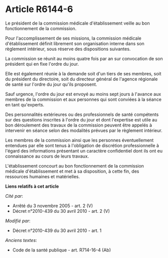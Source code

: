 # Article R6144-6

Le président de la commission médicale d'établissement veille au bon fonctionnement de la commission. 

Pour l'accomplissement de ses missions, la commission médicale d'établissement définit librement son organisation interne
dans son règlement intérieur, sous réserve des dispositions suivantes. 

La commission se réunit au moins quatre fois par an sur convocation de son président qui en fixe l'ordre du jour. 

Elle est également réunie à la demande soit d'un tiers de ses membres, soit du président du directoire, soit du directeur
général de l'agence régionale de santé sur l'ordre du jour qu'ils proposent. 

Sauf urgence, l'ordre du jour est envoyé au moins sept jours à l'avance aux membres de la commission et aux personnes qui
sont conviées à la séance en tant qu'experts. 

Des personnalités extérieures ou des professionnels de santé compétents sur des questions inscrites à l'ordre du jour et dont
l'expertise est utile au bon déroulement des travaux de la commission peuvent être appelés à intervenir en séance selon des
modalités prévues par le règlement intérieur. 

Les membres de la commission ainsi que les personnes éventuellement entendues par elle sont tenus à l'obligation de
discrétion professionnelle à l'égard des informations présentant un caractère confidentiel dont ils ont eu connaissance au
cours de leurs travaux. 

L'établissement concourt au bon fonctionnement de la commission médicale d'établissement et met à sa disposition, à cette
fin, des ressources humaines et matérielles.

**Liens relatifs à cet article**

_Cité par_:

  - Arrêté du 3 novembre 2005 - art. 2 (V)
  - Décret n°2010-439 du 30 avril 2010 - art. 2 (V)

_Modifié par_:

  - Décret n°2010-439 du 30 avril 2010 - art. 1

_Anciens textes_:

  - Code de la santé publique - art. R714-16-4 (Ab)
